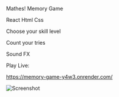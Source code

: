 Mathes! Memory Game

React Html Css

Choose your skill level

Count your tries

Sound FX

Play Live:

https://memory-game-y4w3.onrender.com/

![Screenshot](https://user-images.githubusercontent.com/93940739/212348157-7222dedf-59f7-45be-8c38-ebf7f5a087cc.png)

